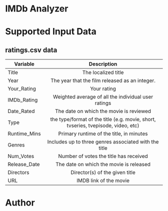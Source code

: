 # IMDb Analyzer

# Supported Input Data

## ratings.csv data

| Variable        | Description           |
| ------------- |:-------------:|
| Title      | The localized title |
| Year    | The year that the film released as an integer. |
| Your_Rating   | Your rating |
| IMDb_Rating      | Weighted average of all the individual user ratings  |
| Date_Rated   | The date on which the movie is reviewed |
| Type | the type/format of the title (e.g. movie, short, tvseries, tvepisode, video, etc) |
| Runtime_Mins   | Primary runtime of the title, in minutes|
| Genres| Includes up to three genres associated with the title|
| Num_Votes| Number of votes the title has received |
| Release_Date| The date on which the movie is released |
| Directors| Director(s) of the given title |
| URL| IMDB link of the movie |

# Author